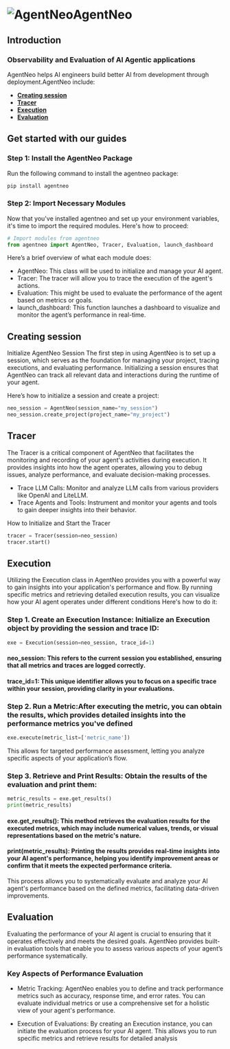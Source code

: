 # ![AgentNeo](https://docs.raga.ai/~gitbook/image?url=https%3A%2F%2F1811327582-files.gitbook.io%2F%7E%2Ffiles%2Fv0%2Fb%2Fgitbook-x-prod.appspot.com%2Fo%2Fspaces%252FYbIiNdp1QbG4avl7VShw%252Ficon%252FdbhstYExc7neijc5XvVC%252Flogo%2520only%2520svg%25201.png%3Falt%3Dmedia%26token%3D16999011-17eb-41c9-9ee8-26837edcf88f&width=32&dpr=1&quality=100&sign=f91ac5a2&sv=1)**AgentNeo**

## Introduction
### **Observability and Evaluation of AI Agentic applications**
AgentNeo helps AI engineers build better AI from development through deployment.AgentNeo include:
- [**Creating session**](#creatingsession)
- [**Tracer**](#Tracer)
- [**Execution**](#Execution)
- [**Evaluation**](#Evaluation)
## Get started with our guides
### Step 1: Install the AgentNeo Package
Run the following command to install the agentneo package:

```bash
pip install agentneo
```
### Step 2: Import Necessary Modules
Now that you've installed agentneo and set up your environment variables, it's time to import the required modules. Here's how to proceed:
```py 
# Import modules from agentneo
from agentneo import AgentNeo, Tracer, Evaluation, launch_dashboard
```
Here’s a brief overview of what each module does:

- AgentNeo: This class will be used to initialize and manage your AI agent.
- Tracer: The tracer will allow you to trace the execution of the agent's actions.
- Evaluation: This might be used to evaluate the performance of the agent based on metrics or goals.
- launch_dashboard: This function launches a dashboard to visualize and monitor the agent’s performance in real-time.
## **Creating session**
Initialize AgentNeo Session
The first step in using AgentNeo is to set up a session, which serves as the foundation for managing your project, tracing executions, and evaluating performance. Initializing a session ensures that AgentNeo can track all relevant data and interactions during the runtime of your agent.

Here’s how to initialize a session and create a project:
```py 
neo_session = AgentNeo(session_name="my_session")
neo_session.create_project(project_name="my_project")
```
## **Tracer**
The Tracer is a critical component of AgentNeo that facilitates the monitoring and recording of your agent's activities during execution. It provides insights into how the agent operates, allowing you to debug issues, analyze performance, and evaluate decision-making processes. 
- Trace LLM Calls: Monitor and analyze LLM calls from various providers like OpenAI and LiteLLM.
- Trace Agents and Tools: Instrument and monitor your agents and tools to gain deeper insights into their behavior.

How to Initialize and Start the Tracer
```py
tracer = Tracer(session=neo_session)
tracer.start()
```
## **Execution**
Utilizing the Execution class in AgentNeo provides you with a powerful way to gain insights into your application's performance and flow. By running specific metrics and retrieving detailed execution results, you can visualize how your AI agent operates under different conditions
Here's how to do it:

### Step 1. Create an Execution Instance: Initialize an Execution object by providing the session and trace ID:

```py
exe = Execution(session=neo_session, trace_id=1)
```

#### neo_session: This refers to the current session you established, ensuring that all metrics and traces are logged correctly.
#### trace_id=1: This unique identifier allows you to focus on a specific trace within your session, providing clarity in your evaluations.
### Step 2. Run a Metric:After executing the metric, you can obtain the results, which provides detailed insights into the performance metrics you've defined

```py
exe.execute(metric_list=['metric_name'])
```
This allows for targeted performance assessment, letting you analyze specific aspects of your application’s flow.

### Step 3. Retrieve and Print Results: Obtain the results of the evaluation and print them:
```py
metric_results = exe.get_results()
print(metric_results)
```
#### exe.get_results(): This method retrieves the evaluation results for the executed metrics, which may include numerical values, trends, or visual representations based on the metric's nature.

#### print(metric_results): Printing the results provides real-time insights into your AI agent's performance, helping you identify improvement areas or confirm that it meets the expected performance criteria.
This process allows you to systematically evaluate and analyze your AI agent's performance based on the defined metrics, facilitating data-driven improvements.
## **Evaluation**
Evaluating the performance of your AI agent is crucial to ensuring that it operates effectively and meets the desired goals. AgentNeo provides built-in evaluation tools that enable you to assess various aspects of your agent’s performance systematically.
### **Key Aspects of Performance Evaluation**
- Metric Tracking: AgentNeo enables you to define and track performance metrics such as accuracy, response time, and error rates. You can evaluate individual metrics or use a comprehensive set for a holistic view of your agent's performance.

- Execution of Evaluations: By creating an Execution instance, you can initiate the evaluation process for your AI agent. This allows you to run specific metrics and retrieve results for detailed analysis

